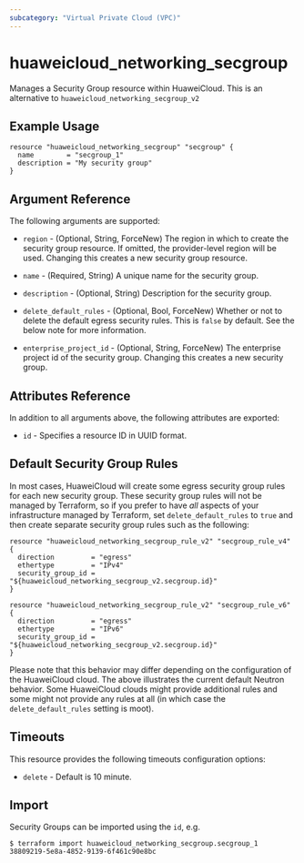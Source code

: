 ```yaml
---
subcategory: "Virtual Private Cloud (VPC)"
---
```


# huaweicloud\_networking\_secgroup

Manages a Security Group resource within HuaweiCloud.
This is an alternative to `huaweicloud_networking_secgroup_v2`

## Example Usage

```hcl
resource "huaweicloud_networking_secgroup" "secgroup" {
  name        = "secgroup_1"
  description = "My security group"
}
```

## Argument Reference

The following arguments are supported:

* `region` - (Optional, String, ForceNew) The region in which to create the security group resource. If omitted, the provider-level region will be used. Changing this creates a new security group resource.

* `name` - (Required, String) A unique name for the security group.

* `description` - (Optional, String) Description for the security group.

* `delete_default_rules` - (Optional, Bool, ForceNew) Whether or not to delete the default
    egress security rules. This is `false` by default. See the below note
    for more information.

* `enterprise_project_id` - (Optional, String, ForceNew) The enterprise project id of the security group. Changing this creates a new security group.

## Attributes Reference

In addition to all arguments above, the following attributes are exported:

* `id` - Specifies a resource ID in UUID format.

## Default Security Group Rules

In most cases, HuaweiCloud will create some egress security group rules for each
new security group. These security group rules will not be managed by
Terraform, so if you prefer to have *all* aspects of your infrastructure
managed by Terraform, set `delete_default_rules` to `true` and then create
separate security group rules such as the following:

```hcl
resource "huaweicloud_networking_secgroup_rule_v2" "secgroup_rule_v4" {
  direction         = "egress"
  ethertype         = "IPv4"
  security_group_id = "${huaweicloud_networking_secgroup_v2.secgroup.id}"
}

resource "huaweicloud_networking_secgroup_rule_v2" "secgroup_rule_v6" {
  direction         = "egress"
  ethertype         = "IPv6"
  security_group_id = "${huaweicloud_networking_secgroup_v2.secgroup.id}"
}
```

Please note that this behavior may differ depending on the configuration of
the HuaweiCloud cloud. The above illustrates the current default Neutron
behavior. Some HuaweiCloud clouds might provide additional rules and some might
not provide any rules at all (in which case the `delete_default_rules` setting
is moot).

## Timeouts
This resource provides the following timeouts configuration options:
- `delete` - Default is 10 minute.

## Import

Security Groups can be imported using the `id`, e.g.

```
$ terraform import huaweicloud_networking_secgroup.secgroup_1 38809219-5e8a-4852-9139-6f461c90e8bc
```
